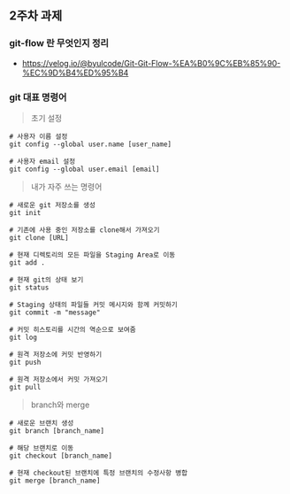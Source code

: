 ## 2주차 과제

### git-flow 란 무엇인지 정리

+ https://velog.io/@byulcode/Git-Git-Flow-%EA%B0%9C%EB%85%90-%EC%9D%B4%ED%95%B4

### git 대표 명령어

> 초기 설정
```
# 사용자 이름 설정
git config --global user.name [user_name]

# 사용자 email 설정
git config --global user.email [email]
```

> 내가 자주 쓰는 명령어
```
# 새로운 git 저장소를 생성
git init

# 기존에 사용 중인 저장소를 clone해서 가져오기
git clone [URL]

# 현재 디렉토리의 모든 파일을 Staging Area로 이동
git add .

# 현재 git의 상태 보기
git status

# Staging 상태의 파일들 커밋 메시지와 함께 커밋하기
git commit -m "message"

# 커밋 히스토리를 시간의 역순으로 보여줌
git log

# 원격 저장소에 커밋 반영하기
git push

# 원격 저장소에서 커밋 가져오기
git pull
```
> branch와 merge
```
# 새로운 브랜치 생성
git branch [branch_name]

# 해당 브랜치로 이동
git checkout [branch_name]

# 현재 checkout된 브랜치에 특정 브랜치의 수정사항 병합
git merge [branch_name]
```